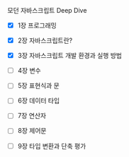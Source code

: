 모던 자바스크립트 Deep Dive

- [x] 1장 프로그래밍
- [x] 2장 자바스크립트란?
- [x] 3장 자바스크립트 개발 환경과 실행 방법

- [ ] 4장 변수
- [ ] 5장 표현식과 문
- [ ] 6장 데이터 타입
- [ ] 7장 연산자
- [ ] 8장 제어문
- [ ] 9장 타입 변환과 단축 평가

